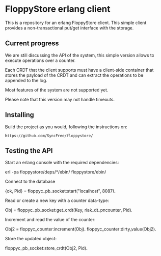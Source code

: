 # FloppyStore erlang client

This is a repository for an erlang FloppyStore client.  This simple
client provides a non-transactional put/get interface with the storage.

## Current progress
We are still discussing the API of the system, this simple version
allows to execute operations over a counter.

Each CRDT that the client supports must have a client-side container
that stores the payload of the CRDT and can extract the operations to be
appended to the log.

Most features of the system are not supported yet.

Please note that this version may not handle timeouts.

## Installing
Build the project as you would, following the instructions on:

```
https://github.com/SyncFree/floppystore/
```

## Testing the API

Start an erlang console with the required dependencies:

  erl -pa floppystore/deps/*/ebin/ floppystore/ebin/

Connect to the database

  {ok, Pid} = floppyc_pb_socket:start("localhost", 8087).

Read or create a new key with a counter data-type:

  Obj = floppyc_pb_socket:get_crdt(Key, riak_dt_pncounter, Pid).

Increment and read the value of the counter:

  Obj2 = floppyc_counter:increment(Obj).
  floppyc_counter:dirty_value(Obj2).

Store the updated object:

  floppyc_pb_socket:store_crdt(Obj2, Pid).

